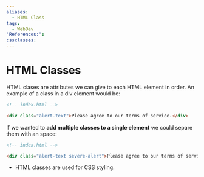 ```yaml
---
aliases:
  - HTML Class
tags:
  - WebDev
"References:": 
cssclasses:
---
```

# HTML Classes
HTML clases are attributes we can give to each HTML element in order. 
An example of a class in a div element would be: 
```HTML
<!-- index.html -->

<div class="alert-text">Please agree to our terms of service.</div>

```

If we wanted to **add multiple classes to a single element** we could separe them with an space: 
```HTML
<!-- index.html -->

<div class="alert-text severe-alert">Please agree to our terms of service.</div>
```


+ HTML classes are used for CSS styling. 

